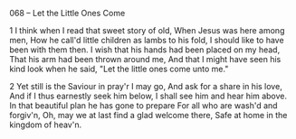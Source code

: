 068 – Let the Little Ones Come


1
I think when I read that sweet story of old,
When Jesus was here among men,
How he call'd little children as lambs to his fold,
I should like to have been with them then.
I wish that his hands had been placed on my head,
That his arm had been thrown around me,
And that I might have seen his kind look when he said,
"Let the little ones come unto me."

2
Yet still is the Saviour in pray'r I may go,
And ask for a share in his love,
And if I thus earnestly seek him below,
I shall see him and hear him above.
In that beautiful plan he has gone to prepare
For all who are wash'd and forgiv'n,
Oh, may we at last find a glad welcome there,
Safe at home in the kingdom of heav'n.

